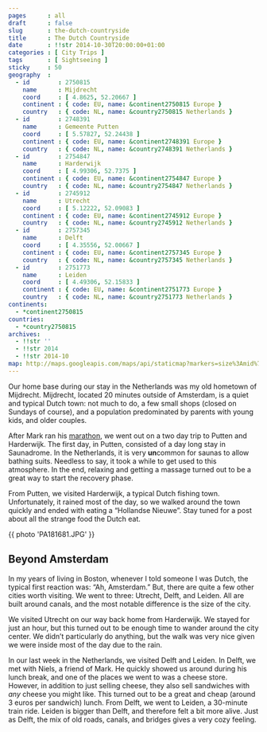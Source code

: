 ```yaml
---
pages      : all
draft      : false
slug       : the-dutch-countryside
title      : The Dutch Countryside
date       : !!str 2014-10-30T20:00:00+01:00
categories : [ City Trips ]
tags       : [ Sightseeing ]
sticky     : 50
geography  :
  - id        : 2750815
    name      : Mijdrecht
    coord     : [ 4.8625, 52.20667 ]
    continent : { code: EU, name: &continent2750815 Europe }
    country   : { code: NL, name: &country2750815 Netherlands }
  - id        : 2748391
    name      : Gemeente Putten
    coord     : [ 5.57827, 52.24438 ]
    continent : { code: EU, name: &continent2748391 Europe }
    country   : { code: NL, name: &country2748391 Netherlands }
  - id        : 2754847
    name      : Harderwijk
    coord     : [ 4.99306, 52.7375 ]
    continent : { code: EU, name: &continent2754847 Europe }
    country   : { code: NL, name: &country2754847 Netherlands }
  - id        : 2745912
    name      : Utrecht
    coord     : [ 5.12222, 52.09083 ]
    continent : { code: EU, name: &continent2745912 Europe }
    country   : { code: NL, name: &country2745912 Netherlands }
  - id        : 2757345
    name      : Delft
    coord     : [ 4.35556, 52.00667 ]
    continent : { code: EU, name: &continent2757345 Europe }
    country   : { code: NL, name: &country2757345 Netherlands }
  - id        : 2751773
    name      : Leiden
    coord     : [ 4.49306, 52.15833 ]
    continent : { code: EU, name: &continent2751773 Europe }
    country   : { code: NL, name: &country2751773 Netherlands }
continents:
  - *continent2750815
countries:
  - *country2750815
archives:
  - !!str ''
  - !!str 2014
  - !!str 2014-10
map: http://maps.googleapis.com/maps/api/staticmap?markers=size%3Amid%7C52.21422333333334%2C4.858778333333333%7C52.24438%2C5.57827%7C52.7375%2C4.99306%7C52.09083%2C5.12222%7C52.010895%2C4.368348333333333%7C52.158085%2C4.49204&path=color%3A0xFF0000FF%7Cweight%3A3%7C52.21422333333334%2C4.858778333333333%7C52.24438%2C5.57827&path=color%3A0xFF0000FF%7Cweight%3A3%7C52.24438%2C5.57827%7C52.7375%2C4.99306&path=color%3A0xFF0000FF%7Cweight%3A3%7C52.7375%2C4.99306%7C52.09083%2C5.12222&path=color%3A0xFF0000FF%7Cweight%3A3%7C52.09083%2C5.12222%7C52.010895%2C4.368348333333333&path=color%3A0xFF0000FF%7Cweight%3A3%7C52.010895%2C4.368348333333333%7C52.158085%2C4.49204&size=480x270&style=feature%3Alandscape%7Celement%3Ageometry.fill%7Chue%3A0x2E0854%7Clightness%3A-2%7Cgamma%3A0.25&style=feature%3Awater%7Celement%3Ageometry.fill%7Ccolor%3A0xEBDAFC&style=feature%3Aadministrative%7Celement%3Ageometry.fill%7Cvisibility%3Aoff&style=element%3Ageometry.stroke%7Cvisibility%3Aoff&zoom=
---
```


Our home base during our stay in the Netherlands was my old hometown of Mijdrecht. Mijdrecht, located 20 minutes outside of Amsterdam, is a quiet and typical Dutch town: not much to do, a few small shops (closed on Sundays of course), and a population predominated by parents with young kids, and older couples.

After Mark ran his [marathon](/blog/running-the-amsterdam-marathon.html), we went out on a two day trip to Putten and Harderwijk. The first day, in Putten, consisted of a day long stay in Saunadrome. In the Netherlands, it is very **un**common for saunas to allow bathing suits. Needless to say, it took a while to get used to this atmosphere. In the end, relaxing and getting a massage turned out to be a great way to start the recovery phase.

From Putten, we visited Harderwijk, a typical Dutch fishing town. Unfortunately, it rained most of the day, so we walked around the town quickly and ended with eating a “Hollandse Nieuwe”. Stay tuned for a post about all the strange food the Dutch eat.

{{ photo 'PA181681.JPG' }}

## Beyond Amsterdam
In my years of living in Boston, whenever I told someone I was Dutch, the typical first reaction was: “Ah, Amsterdam.” But, there are quite a few other cities worth visiting. We went to three: Utrecht, Delft, and Leiden. All are built around canals, and the most notable difference is the size of the city.

We visited Utrecht on our way back home from Harderwijk. We stayed for just an hour, but this turned out to be enough time to wander around the city center. We didn’t particularly do anything, but the walk was very nice given we were inside most of the day due to the rain.

In our last week in the Netherlands, we visited Delft and Leiden. In Delft, we met with Niels, a friend of Mark. He quickly showed us around during his lunch break, and one of the places we went to was a cheese store. However, in addition to just selling cheese, they also sell sandwiches with *any* cheese you might like. This turned out to be a great and cheap (around 3 euros per sandwich) lunch. From Delft, we went to Leiden, a 30-minute train ride. Leiden is bigger than Delft, and therefore felt a bit more alive. Just as Delft, the mix of old roads, canals, and bridges gives a very cozy feeling.